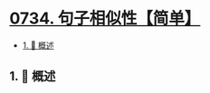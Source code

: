 # [0734. 句子相似性【简单】](https://github.com/tnotesjs/TNotes.leetcode/tree/main/notes/0734.%20%E5%8F%A5%E5%AD%90%E7%9B%B8%E4%BC%BC%E6%80%A7%E3%80%90%E7%AE%80%E5%8D%95%E3%80%91)

<!-- region:toc -->

- [1. 📝 概述](#1--概述)

<!-- endregion:toc -->

## 1. 📝 概述
